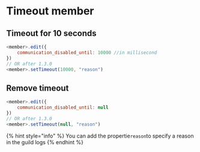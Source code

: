 # Timeout member

## Timeout for 10 seconds

```javascript
<member>.edit({
    communication_disabled_until: 10000 //in millisecond
})
// OR after 1.3.0
<member>.setTimeout(10000, "reason")
```

## Remove timeout

```javascript
<member>.edit({
    communication_disabled_until: null
})
// OR after 1.3.0
<member>.setTimeout(null, "reason")
```

{% hint style="info" %}
You can add the propertie`reason`to specify a reason in the guild logs
{% endhint %}
